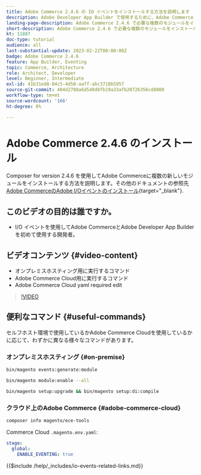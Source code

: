 ```yaml
---
title: Adobe Commerce 2.4.6 の IO イベントをインストールする方法を説明します
description: Adobe Developer App Builder で使用するために、Adobe Commerce 2.4.6 で IO イベントに必要なモジュールをインストールする方法を説明します
landing-page-description: Adobe Commerce 2.4.6 で必要な複数のモジュールをインストールする方法を説明します。
short-description: Adobe Commerce 2.4.6 で必要な複数のモジュールをインストールする方法を説明します。
kt: 11887
doc-type: tutorial
audience: all
last-substantial-update: 2023-02-22T00:00:00Z
badge: Adobe Commerce 2.4.6
feature: App Builder, Eventing
topic: Commerce, Architecture
role: Architect, Developer
level: Beginner, Intermediate
exl-id: 41b31ed8-04c5-4d50-aaff-abc3718b5957
source-git-commit: 404d2708a6d540d6fb19a33afb20726356cd8000
workflow-type: tm+mt
source-wordcount: '166'
ht-degree: 0%

---
```


# Adobe Commerce 2.4.6 のインストール

Composer for version 2.4.6 を使用してAdobe Commerceに複数の新しいモジュールをインストールする方法を説明します。その他のドキュメントの参照先 [Adobe CommerceのAdobe I/Oイベントのインストール](https://developer.adobe.com/commerce/events/get-started/installation/){target="_blank"}.

## このビデオの目的は誰ですか。

* I/O イベントを使用してAdobe CommerceとAdobe Developer App Builder を初めて使用する開発者。

## ビデオコンテンツ {#video-content}

* オンプレミスホスティング用に実行するコマンド
* Adobe Commerce Cloud用に実行するコマンド
* Adobe Commerce Cloud yaml required edit

>[!VIDEO](https://video.tv.adobe.com/v/3415795?quality=12&learn=on)

## 便利なコマンド {#useful-commands}

セルフホスト環境で使用しているかAdobe Commerce Cloudを使用しているかに応じて、わずかに異なる様々なコマンドがあります。

### オンプレミスホスティング {#on-premise}

```bash
bin/magento events:generate:module

bin/magento module:enable --all

bin/magento setup:upgrade && bin/magento setup:di:compile
```

### クラウド上のAdobe Commerce {#adobe-commerce-cloud}

```bash
composer info magento/ece-tools
```

Commerce Cloud `.magento.env.yaml`:

```yaml
stage:
  global:
    ENABLE_EVENTING: true
```

{{$include /help/_includes/io-events-related-links.md}}
